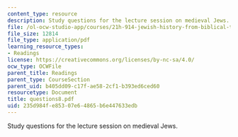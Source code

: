 ```yaml
---
content_type: resource
description: Study questions for the lecture session on medieval Jews.
file: /ol-ocw-studio-app/courses/21h-914-jewish-history-from-biblical-to-modern-times-fall-2007/235d984fe85307e64865b6e447633edb_questions8.pdf
file_size: 12814
file_type: application/pdf
learning_resource_types:
- Readings
license: https://creativecommons.org/licenses/by-nc-sa/4.0/
ocw_type: OCWFile
parent_title: Readings
parent_type: CourseSection
parent_uid: b405dd09-c17f-ae58-2cf1-b393ed6ced60
resourcetype: Document
title: questions8.pdf
uid: 235d984f-e853-07e6-4865-b6e447633edb
---
```

Study questions for the lecture session on medieval Jews.